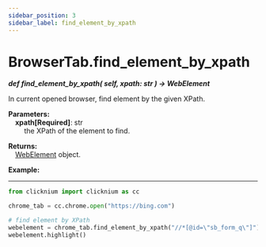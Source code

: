 ```yaml
---
sidebar_position: 3
sidebar_label: find_element_by_xpath
---
```

# BrowserTab.find_element_by_xpath
***def find_element_by_xpath(
        self,
        xpath: str
    ) -> WebElement***  

In current opened browser, find element by the given XPath.  

**Parameters:**  
    &emsp;**xpath[Required]**: str     
        &emsp;&emsp; the XPath of the element to find.   

**Returns:**  
    &emsp;[WebElement](./webelement/webelement.md) object.

**Example:**
***
```python
from clicknium import clicknium as cc

chrome_tab = cc.chrome.open("https://bing.com")

# find element by XPath
webelement = chrome_tab.find_element_by_xpath("//*[@id=\"sb_form_q\"]")
webelement.highlight()

```